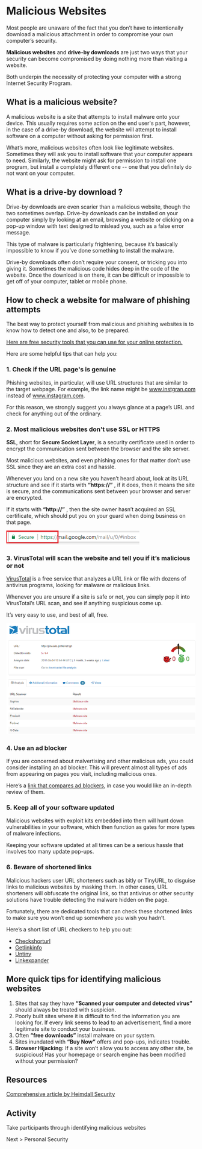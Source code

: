# Malicious Websites

Most people are unaware of the fact that you don’t have to intentionally download a malicious attachment in order to compromise your own computer’s security. 

__Malicious websites__ and __drive-by downloads__ are just two ways that your security can become compromised by doing nothing more than visiting a website. 

Both underpin the necessity of protecting your computer with a strong Internet Security Program.

## What is a malicious website? 
A malicious website is a site that attempts to install malware onto your device. This usually requires some action on the end user's part, however, in the case of a drive-by download, the website will attempt to install software on a computer without asking for permission first.

What’s more, malicious websites often look like legitimate websites. Sometimes they will ask you to install software that your computer appears to need. Similarly, the website might ask for permission to install one program, but install a completely different one -- one that you definitely do not want on your computer.

## What is a drive-by download ? 
Drive-by downloads are even scarier than a malicious website, though the two sometimes overlap. Drive-by downloads can be installed on your computer simply by looking at an email, browsing a website or clicking on a pop-up window with text designed to mislead you, such as a false error message. 

This type of malware is particularly frightening, because it’s basically impossible to know if you’ve done something to install the malware.

Drive-by downloads often don’t require your consent, or tricking you into giving it. Sometimes the malicious code hides deep in the code of the website. Once the download is on there, it can be difficult or impossible to get off of your computer, tablet or mobile phone. 

## How to check a website for malware of phishing attempts
The best way to protect yourself from malicious and phishing websites is to know how to detect one and also, to be prepared. 

[Here are free security tools that you can use for your online protection.](https://heimdalsecurity.com/blog/free-cyber-security-tools-list/)  

Here are some helpful tips that can help you:

### 1. Check if the URL page's is genuine
Phishing websites, in particular, will use URL structures that are similar to the target webpage. For example, the link name might be www.instgran.com instead of www.instagram.com.

For this reason, we strongly suggest you always glance at a page’s URL and check for anything out of the ordinary.

### 2. Most malicious websites don't use SSL or HTTPS
__SSL__, short for __Secure Socket Layer__, is a security certificate used in order to encrypt the communication sent between the browser and the site server.

Most malicious websites, and even phishing ones for that matter don’t use SSL since they are an extra cost and hassle.

Whenever you land on a new site you haven’t heard about, look at its URL structure and see if it starts with __“https://”__ , if it does, then it means the site is secure, and the communications sent between your browser and server are encrypted.

If it starts with __“http://”__ , then the site owner hasn’t acquired an SSL certificate, which should put you on your guard when doing business on that page. 

![image](images/https.png)

### 3. VirusTotal will scan the website and tell you if it’s malicious or not

[VirusTotal](https://www.virustotal.com/gui/home) is a free service that analyzes a URL link or file with dozens of antivirus programs, looking for malware or malicious links.

Whenever you are unsure if a site is safe or not, you can simply pop it into VirusTotal’s URL scan, and see if anything suspicious come up.

It’s very easy to use, and best of all, free.

![image](images/virustotal.png)

### 4. Use an ad blocker 
If you are concerned about malvertising and other malicious ads, you could consider installing an ad blocker. This will prevent almost all types of ads from appearing on pages you visit, including malicious ones.

Here’s a [link that compares ad blockers](https://www.tomsguide.com/round-up/best-adblockers-privacy-extensions), in case you would like an in-depth review of them.

### 5. Keep all of your software updated
Malicious websites with exploit kits embedded into them will hunt down vulnerabilities in your software, which then function as gates for more types of malware infections.

Keeping your software updated at all times can be a serious hassle that involves too many update pop-ups. 

### 6. Beware of shortened links
Malicious hackers user URL shorteners such as bitly or TinyURL, to disguise links to malicious websites by masking them. In other cases, URL shorteners will obfuscate the original link, so that antivirus or other security solutions have trouble detecting the malware hidden on the page.

Fortunately, there are dedicated tools that can check these shortened links to make sure you won’t end up somewhere you wish you hadn’t.

Here’s a short list of URL checkers to help you out:

* [Checkshorturl](http://www.checkshorturl.com/)
* [Getlinkinfo](http://www.getlinkinfo.com/)
* [Untiny](http://untiny.com/)
* [Linkexpander](http://www.linkexpander.com/)

## More quick tips for identifying malicious websites
1. Sites that say they have __“Scanned your computer and detected virus”__ should always be treated with suspicion. 
1. Poorly built sites where it is difficult to find the information you are looking for. If every link seems to lead to an advertisement, find a more legitimate site to conduct your business.
1. Often __“free downloads”__ install malware on your system.
1. Sites inundated with __“Buy Now”__ offers and pop-ups, indicates trouble.
1. __Browser Hijacking:__ If a site won’t allow you to access any other site, be suspicious! Has your homepage or search engine has been modified without your permission?

## Resources

[Comprehensive article by Heimdall Security](https://heimdalsecurity.com/blog/malicious-websites/)

## Activity

Take participants through identifying malicious websites

Next > Personal Security 





